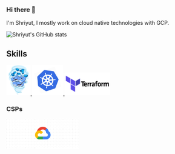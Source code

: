 ### Hi there 👋

<!--
**Shriyut/Shriyut** is a ✨ _special_ ✨ repository because its `README.md` (this file) appears on your GitHub profile.

Here are some ideas to get you started:

- 🔭 I’m currently working on ...
- 🌱 I’m currently learning ...
- 👯 I’m looking to collaborate on ...
- 🤔 I’m looking for help with ...
- 💬 Ask me about ...
- 📫 How to reach me: ...
- 😄 Pronouns: ...
- ⚡ Fun fact: ...
-->

I'm Shriyut, I mostly work on cloud native technologies with GCP. 

![Shriyut's GitHub stats](https://github-readme-stats.vercel.app/api?username=Shriyut&hide=issues&show_icons=true&theme=onedark)

## Skills

<p float="left">
  <a href="https://www.docker.com/" target="_blank">
    <img src="https://raw.githubusercontent.com/Shriyut/Shriyut/main/docker.gif"  height="80" />
  </a>
  <a href="https://kubernetes.io/" target="_blank">
    <img src="https://raw.githubusercontent.com/Shriyut/Shriyut/main/k8s.gif" height="80" />
  </a>
  <a href="https://www.terraform.io/" target="_blank" >
    <img src="https://raw.githubusercontent.com/Shriyut/Shriyut/main/terraform.gif" width="120" />
  </a>
</p>


### CSPs

<p float="left">
  <a href="console.cloud.google.com/" target="_blank" >
    <img src="https://raw.githubusercontent.com/Shriyut/Shriyut/main/gcp.gif" height="80" />
  </a>
</p>
